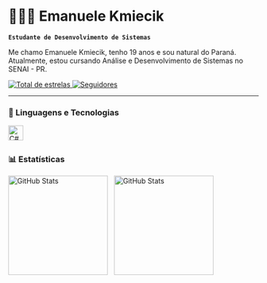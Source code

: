 # 👩🏻‍💻 Emanuele Kmiecik

**`Estudante de Desenvolvimento de Sistemas`**

Me chamo Emanuele Kmiecik, tenho 19 anos e sou natural do Paraná. Atualmente, estou cursando Análise e Desenvolvimento de Sistemas no SENAI - PR. 

<p align="left">
    <a
    <a href="https://github.com/Larissakich?tab=repositories&sort=stargazers">
        <img 
            alt="Total de estrelas" 
            title="Total de estrelas GitHub" 
            src="https://custom-icon-badges.demolab.com/github/stars/emanuelekm?color=55960c&style=for-the-badge&labelColor=488207&logo=star&label=estrelas"
        />
    </a>
    <a href="https://github.com/Larissakich?tab=followers">
        <img 
            alt="Seguidores" 
            title="Me siga no GitHub" 
            src="https://custom-icon-badges.demolab.com/github/followers/emanuelekm?color=236ad3&labelColor=1155ba&style=for-the-badge&logo=github&label=Seguidores&logoColor=white"
        />
    </a>
</p>

---

### 🤖 Linguagens e Tecnologias
<p> <img 
    align="left" 
    alt="C#" 
    title="C#"
    width="30px" 
    style="padding-right: 10px;"
    <img src="https://cdn.jsdelivr.net/gh/devicons/devicon@latest/icons/threedsmax/threedsmax-original.svg" />
</p>         

<br/>
<br/>

### 📊 Estatísticas

<p>
  <img 
    align="left" 
    alt="GitHub Stats" 
    height="200" 
    style="padding-right: 10px;" 
    src="https://github-readme-stats.vercel.app/api?username=emanuelekm&show_icons=true&theme=tokyonight&include_all_commits=true&locale=pt-br" 
  />

<img 
      align="left" 
      alt="GitHub Stats" 
      height="200" 
      src="https://github-readme-stats.vercel.app/api/top-langs/?username=emanuelekm&theme=tokyonight&layout=compact&custom_title=Tecnologias&langs_count=9" 
  />

</p>
